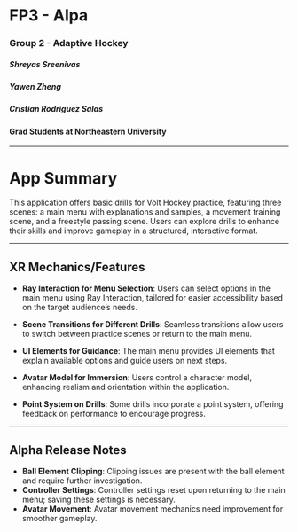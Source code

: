 # FP3 - Alpa
### Group 2 - Adaptive Hockey  

##### **Shreyas Sreenivas**
##### **Yawen Zheng**
##### **Cristian Rodriguez Salas**

#### Grad Students at Northeastern University
---

# App Summary

This application offers basic drills for Volt Hockey practice, featuring three scenes: a main menu with explanations and samples, a movement training scene, and a freestyle passing scene. Users can explore drills to enhance their skills and improve gameplay in a structured, interactive format.

---

## XR Mechanics/Features

- **Ray Interaction for Menu Selection**: 
  Users can select options in the main menu using Ray Interaction, tailored for easier accessibility based on the target audience’s needs.

- **Scene Transitions for Different Drills**: 
  Seamless transitions allow users to switch between practice scenes or return to the main menu.

- **UI Elements for Guidance**: 
  The main menu provides UI elements that explain available options and guide users on next steps.

- **Avatar Model for Immersion**: 
  Users control a character model, enhancing realism and orientation within the application.

- **Point System on Drills**: 
  Some drills incorporate a point system, offering feedback on performance to encourage progress.

---

## Alpha Release Notes

- **Ball Element Clipping**: Clipping issues are present with the ball element and require further investigation.
- **Controller Settings**: Controller settings reset upon returning to the main menu; saving these settings is necessary.
- **Avatar Movement**: Avatar movement mechanics need improvement for smoother gameplay.
